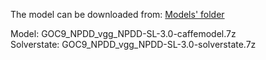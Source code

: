 The model can be downloaded from: [Models' folder](https://drive.google.com/open?id=1Amp9jJSu32tZ_DHe_ljziGzC-fE42Pfg)

Model: GOC9_NPDD_vgg_NPDD-SL-3.0-caffemodel.7z<br>
Solverstate: GOC9_NPDD_vgg_NPDD-SL-3.0-solverstate.7z
